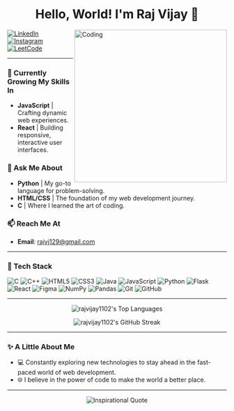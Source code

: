 <h1 align="center">Hello, World! I'm Raj Vijay 🌟</h1>
<img align="right" alt="Coding" width="350" src="https://user-images.githubusercontent.com/74038190/212749447-bfb7e725-6987-49d9-ae85-2015e3e7cc41.gif">

<p align="left"> 
  <a href="https://www.linkedin.com/in/raj-vijay-94b701210/" target="_blank">
    <img src="https://img.shields.io/badge/LinkedIn-%230077B5.svg?style=for-the-badge&logo=linkedin&logoColor=white" alt="LinkedIn"/>
  </a>
  <a href="https://instagram.com/_raj_vijayvargiya_" target="_blank">
    <img src="https://img.shields.io/badge/Instagram-%23E4405F.svg?style=for-the-badge&logo=instagram&logoColor=white" alt="Instagram"/>
  </a>
  <a href="https://www.leetcode.com/rajvj1102" target="_blank">
    <img src="https://img.shields.io/badge/LeetCode-%23FFA116.svg?style=for-the-badge&logo=leetcode&logoColor=black" alt="LeetCode"/>
  </a>
</p>

---

### 🌱 Currently Growing My Skills In
- **JavaScript** | Crafting dynamic web experiences.
- **React** | Building responsive, interactive user interfaces.

### 💬 Ask Me About
- **Python** | My go-to language for problem-solving.
- **HTML/CSS** | The foundation of my web development journey.
- **C** | Where I learned the art of coding.

### 📫 Reach Me At
- **Email**: rajvj129@gmail.com

---
<h3 align="left">🚀 Tech Stack</h3>
<p align="left">
  <img src="https://img.shields.io/badge/C-%2300599C.svg?style=for-the-badge&logo=c&logoColor=white" alt="C"/>
  <img src="https://img.shields.io/badge/C%2B%2B-%2300599C.svg?style=for-the-badge&logo=c%2B%2B&logoColor=white" alt="C++"/>
  <img src="https://img.shields.io/badge/HTML5-%23E34F26.svg?style=for-the-badge&logo=html5&logoColor=white" alt="HTML5"/>
  <img src="https://img.shields.io/badge/CSS3-%231572B6.svg?style=for-the-badge&logo=css3&logoColor=white" alt="CSS3"/>
  <img src="https://img.shields.io/badge/Java-%23ED8B00.svg?style=for-the-badge&logo=openjdk&logoColor=white" alt="Java"/>
  <img src="https://img.shields.io/badge/JavaScript-%23F7DF1E.svg?style=for-the-badge&logo=javascript&logoColor=black" alt="JavaScript"/>
  <img src="https://img.shields.io/badge/Python-%233776AB.svg?style=for-the-badge&logo=python&logoColor=white" alt="Python"/>
  <img src="https://img.shields.io/badge/Flask-%23000.svg?style=for-the-badge&logo=flask&logoColor=white" alt="Flask"/>
  <img src="https://img.shields.io/badge/React-%2361DAFB.svg?style=for-the-badge&logo=react&logoColor=black" alt="React"/>
  <img src="https://img.shields.io/badge/Figma-%23F24E1E.svg?style=for-the-badge&logo=figma&logoColor=white" alt="Figma"/>
  <img src="https://img.shields.io/badge/NumPy-%23013243.svg?style=for-the-badge&logo=numpy&logoColor=white" alt="NumPy"/>
  <img src="https://img.shields.io/badge/Pandas-%23150458.svg?style=for-the-badge&logo=pandas&logoColor=white" alt="Pandas"/>
  <img src="https://img.shields.io/badge/Git-%23F05033.svg?style=for-the-badge&logo=git&logoColor=white" alt="Git"/>
  <img src="https://img.shields.io/badge/GitHub-%23121011.svg?style=for-the-badge&logo=github&logoColor=white" alt="GitHub"/>
</p>


---

<p align="center">
  <img src="https://github-readme-stats.vercel.app/api/top-langs?username=rajvijay1102&show_icons=true&locale=en&layout=compact&theme=radical" alt="rajvijay1102's Top Languages" />
</p>

<p align="center">
  <img src="https://github-readme-streak-stats.herokuapp.com/?user=rajvijay1102&theme=radical" alt="rajvijay1102's GitHub Streak" />
</p>


---

### ✨ A Little About Me
- 💻 Constantly exploring new technologies to stay ahead in the fast-paced world of web development.
- 🌐 I believe in the power of code to make the world a better place.

---

<p align="center">
  <img src="https://quotes-github-readme.vercel.app/api?type=horizontal&theme=radical&quote=Code+is+like+humor.+When+you+have+to+explain+it,+it%E2%80%99s+bad.&author=Cory+House" alt="Inspirational Quote">
</p>
